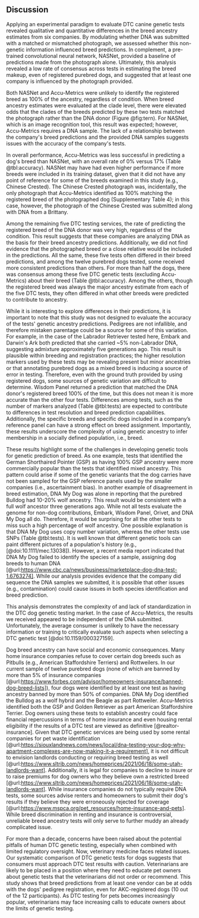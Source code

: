 ## Discussion

Applying an experimental paradigm to evaluate DTC canine genetic tests revealed qualitative and quantitative differences in the breed ancestry estimates from six companies.
By modulating whether DNA was submitted with a matched or mismatched photograph, we assessed whether this non-genetic information influenced breed predictions.
In complement, a pre-trained convolutional neural network, NASNet, provided a baseline of predictions made from the photograph alone.
Ultimately, this analysis revealed a low rate of consensus across tests in estimating the breed makeup, even of registered purebred dogs, and suggested that at least one company is influenced by the photograph provided.

Both NASNet and Accu-Metrics were unlikely to identify the registered breed as 100% of the ancestry, regardless of condition.
When breed ancestry estimates were evaluated at the clade level, there were elevated odds that the clades of the breeds predicted by these two tests matched the photograph rather than the DNA donor (Figure @fig:tern).
For NASNet, which is an image recognition tool, this result was expected; however, Accu-Metrics requires a DNA sample.
The lack of a relationship between the company's breed predictions and the provided DNA samples suggests issues with the accuracy of the company's tests. 

In overall performance, Accu-Metrics was less successful in predicting a dog's breed than NASNet, with an overall rate of 0% versus 17% (Table @tbl:accuracy).
NASNet may have had even higher performance if more breeds were included in its training dataset, given that it did not have any point of reference for some of the breeds examined in this study (e.g., Chinese Crested).
The Chinese Crested photograph was, incidentally, the only photograph that Accu-Metrics identified as 100% matching the registered breed of the photographed dog (Supplementary Table 4); in this case, however, the photograph of the Chinese Crested was submitted along with DNA from a Brittany.

Among the remaining five DTC testing services, the rate of predicting the registered breed of the DNA donor was very high, regardless of the condition.
This result suggests that these companies are analyzing DNA as the basis for their breed ancestry predictions.
Additionally, we did not find evidence that the photographed breed or a close relative would be included in the predictions.
All the same, these five tests often differed in their breed predictions, and among the twelve purebred dogs tested, some received more consistent predictions than others.
For more than half the dogs, there was consensus among these five DTC genetic tests (excluding Accu-Metrics) about their breed (Table @tbl:accuracy).
Among the others, though the registered breed was always the major ancestry estimate from each of the five DTC tests, they often differed in what other breeds were predicted to contribute to ancestry.

While it is interesting to explore differences in their predictions, it is important to note that this study was not designed to evaluate the accuracy of the tests' genetic ancestry predictions.
Pedigrees are not infallible, and therefore mistaken parentage could be a source for some of this variation.
For example, in the case of the Labrador Retriever tested here, Embark and Darwin's Ark both predicted that she carried ~5% non-Labrador DNA, suggesting admixture approximately five generations ago.
This result is plausible within breeding and registration practices; the higher resolution markers used by these tests may be revealing present but minor ancestries or that annotating purebred dogs as a mixed breed is inducing a source of error in testing.
Therefore, even with the ground truth provided by using registered dogs, some sources of genetic variation are difficult to determine.
Wisdom Panel returned a prediction that matched the DNA donor's registered breed 100% of the time, but this does not mean it is more accurate than the other four tests.
Differences among tests, such as the number of markers analyzed (Table @tbl:tests) are expected to contribute to differences in test resolution and breed prediction capabilities.
Additionally, the specific breeds and specific dogs included in a company’s reference panel can have a strong effect on breed assignment.
Importantly, these results underscore the complexity of using genetic ancestry to infer membership in a socially defined population, i.e., breed.

These results highlight some of the challenges in developing genetic tools for genetic prediction of breed.
As one example, tests that identified the German Shorthaired Pointer (GSP) as having 100% GSP ancestry were more commercially popular than the tests that identified mixed ancestry.
This pattern could arise if some of the genetic variants that the dog carries have not been sampled for the GSP reference panels used by the smaller companies (i.e., ascertainment bias).
In another example of disagreement in breed estimation, DNA My Dog was alone in reporting that the purebred Bulldog had 10-20% wolf ancestry.
This result would be consistent with a full wolf ancestor three generations ago.
While not all tests evaluate the genome for non-dog contributions, Embark, Wisdom Panel, Orivet, and DNA My Dog all do.
Therefore, it would be surprising for all the other tests to miss such a high percentage of wolf ancestry.
One possible explanation is that DNA My Dog uses copy number variation, whereas the other tests use SNPs (Table @tbl:tests).
It is well known that different genetic tools can paint different pictures of a population's history (e.g., [@doi:10.1111/mec.13038]).
However, a recent media report indicated that DNA My Dog failed to identify the species of a sample, assigning dog breeds to human DNA [@url:https://www.cbc.ca/news/business/marketplace-dog-dna-test-1.6763274].
While our analysis provides evidence that the company did sequence the DNA samples we submitted, it is possible that other issues (e.g., contamination) could cause issues in both species identification and breed prediction.

This analysis demonstrates the complexity of and lack of standardization in the DTC dog genetic testing market.
In the case of Accu-Metrics, the results we received appeared to be independent of the DNA submitted.
Unfortunately, the average consumer is unlikely to have the necessary information or training to critically evaluate such aspects when selecting a DTC genetic test [@doi:10.1159/000327159].

Dog breed ancestry can have social and economic consequences.
Many home insurance companies refuse to cover certain dog breeds such as Pitbulls (e.g., American Staffordshire Terriers) and Rottweilers.
In our current sample of twelve purebred dogs (none of which are banned by more than 5% of insurance companies [@url:https://www.forbes.com/advisor/homeowners-insurance/banned-dog-breed-lists]), four dogs were identified by at least one test as having ancestry banned by more than 50% of companies.
DNA My Dog identified the Bulldog as a wolf hybrid and the Beagle as part Rottweiler.
Accu-Metrics identified both the GSP and Golden Retriever as part American Staffordshire Terrier.
Dog owners using these tests to establish ancestry could face financial repercussions in terms of home insurance and even housing rental eligibility if the results of a DTC test are viewed as definitive [@realtor-insurance].
Given that DTC genetic services are being used by some rental companies for pet waste identification [@url:https://siouxlandnews.com/news/local/dna-testing-your-dog-why-apartment-complexes-are-now-making-it-a-requirement], it is not difficult to envision landlords conducting or requiring breed testing as well [@url:https://www.sltrib.com/news/homeprices/2021/06/18/some-utah-landlords-want].
Additionally, it is legal for companies to decline to insure or to raise premiums for dog owners who they believe own a restricted breed [@url:https://www.sltrib.com/news/homeprices/2021/06/18/some-utah-landlords-want].
While insurance companies do not typically require DNA tests, some sources advise renters and homeowners to submit their dog's results if they believe they were erroneously rejected for coverage [@url:https://www.mspca.org/pet_resources/home-insurance-and-pets].
While breed discrimination in renting and insurance is controversial, unreliable breed ancestry tests will only serve to further muddy an already complicated issue.

For more than a decade, concerns have been raised about the potential pitfalls of human DTC genetic testing, especially when combined with limited regulatory oversight.
Now, veterinary medicine faces related issues.
Our systematic comparison of DTC genetic tests for dogs suggests that consumers must approach DTC test results with caution.
Veterinarians are likely to be placed in a position where they need to educate pet owners about genetic tests that the veterinarians did not order or recommend.
This study shows that breed predictions from at least one vendor can be at odds with the dogs' pedigree registration, even for AKC-registered dogs (10 out of the 12 participants).
As DTC testing for pets becomes increasingly popular, veterinarians may face increasing calls to educate owners about the limits of genetic testing.
